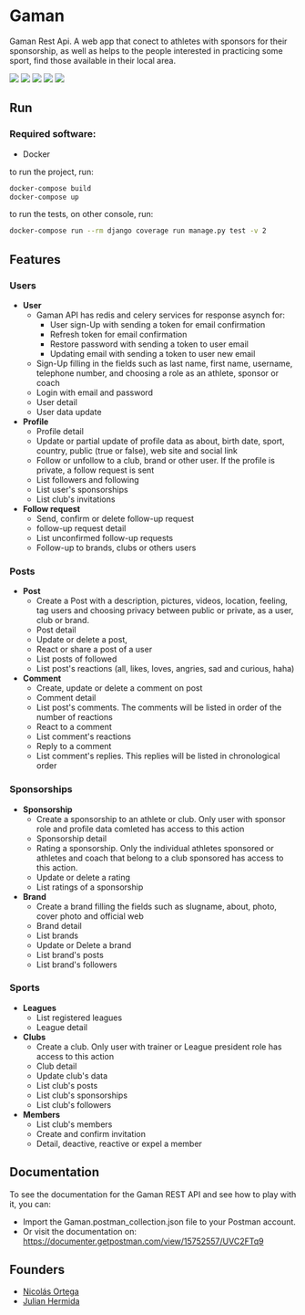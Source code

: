 # Gaman

Gaman Rest Api. A web app that conect to athletes with sponsors
for their sponsorship, as well as helps to the people interested in 
practicing some sport, find those available in their local area.


![](https://img.shields.io/badge/python-v3.9-blue)
![](https://img.shields.io/badge/django-v3.2.8-blue)
![](https://img.shields.io/badge/djangorestframework-v3.12.4-blue)
![](https://img.shields.io/badge/psycopg2-v2.9.1-blue)
![](https://img.shields.io/badge/celery-v5.1.2-blue)


## Run

### Required software:
- Docker

to run the project, run:
```bash
docker-compose build
docker-compose up
```

to run the tests, on other console, run:
```bash
docker-compose run --rm django coverage run manage.py test -v 2
```

## Features
### Users 
  + **User** 
    + Gaman API has redis and celery services for response asynch for:
      + User sign-Up with sending a token for email confirmation
      + Refresh token for email confirmation
      + Restore password with sending a token to user email
      + Updating email with sending a token to user new email
    + Sign-Up filling in the fields such as last name, first name, username, telephone number, and choosing a role as an athlete, sponsor or coach
    + Login with email and password
    + User detail
    + User data update
  + **Profile**
    + Profile detail
    + Update or partial update of profile data as about, birth date, sport, country, public (true or false), web site and social link
    + Follow or unfollow to a club, brand or other user. If the profile is private, a follow request is sent
    + List followers and following
    + List user's sponsorships
    + List club's invitations
  + **Follow request**
    + Send, confirm or delete follow-up request
    + follow-up request detail
    + List unconfirmed follow-up requests
    + Follow-up to brands, clubs or others users
    
### Posts
  + **Post**
    + Create a Post with a description, pictures, videos, location, feeling, tag users and choosing privacy between public or private, as a user, club or brand.
    + Post detail
    + Update or delete a post, 
    + React or share a post of a user
    + List posts of followed
    + List post's reactions (all, likes, loves, angries, sad and curious, haha)
 + **Comment**
    + Create, update or delete a comment on post
    + Comment detail
    + List post's comments. The comments will be listed in order of the number of reactions
    + React to a comment
    + List comment's reactions
    + Reply to a comment
    + List comment's replies. This replies will be listed in chronological order
 
### Sponsorships
  + **Sponsorship**
    + Create a sponsorship to an athlete or club. Only user with sponsor role and profile data comleted has access to this action
    + Sponsorship detail
    + Rating a sponsorship. Only the individual athletes sponsored or athletes and coach that belong to a club sponsored has access to this action.
    + Update or delete a rating
    + List ratings of a sponsorship
  + **Brand**
    + Create a brand filling the fields such as slugname, about, photo, cover photo and official web
    + Brand detail
    + List brands
    + Update or Delete a brand
    + List brand's posts
    + List brand's followers

### Sports
  + **Leagues**
    + List registered leagues
    + League detail
  + **Clubs**
    + Create a club. Only user with trainer or League president role has access to this action
    + Club detail
    + Update club's data
    + List club's posts
    + List club's sponsorships
    + List club's followers
  + **Members**
    + List club's members
    + Create and confirm invitation
    + Detail, deactive, reactive or expel a member


## Documentation
To see the documentation for the Gaman REST API and see how to play with it, you can:
  - Import the Gaman.postman_collection.json file to your Postman account.
  - Or visit the documentation on: https://documenter.getpostman.com/view/15752557/UVC2FTq9

## Founders
- [Nicolás Ortega](https://github.com/bioinnova)
- [Julian Hermida](https://github.com/Julian-Bio0404)